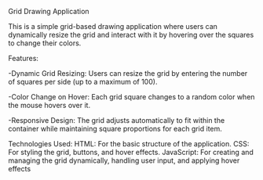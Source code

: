 Grid Drawing Application

This is a simple grid-based drawing application where users can dynamically resize the grid and interact with it by hovering over the squares to change their colors.

Features:

-Dynamic Grid Resizing: Users can resize the grid by entering the number of squares per side (up to a maximum of 100).

-Color Change on Hover: Each grid square changes to a random color when the mouse hovers over it.

-Responsive Design: The grid adjusts automatically to fit within the container while maintaining square proportions for each grid item.

Technologies Used:
HTML: For the basic structure of the application.
CSS: For styling the grid, buttons, and hover effects.
JavaScript: For creating and managing the grid dynamically, handling user input, and applying hover effects
